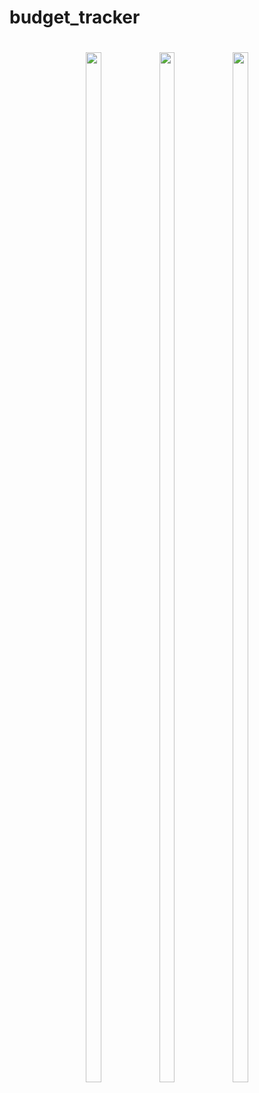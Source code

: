 # budget_tracker

<h1 align = "center">
  

  <img src="https://github.com/user-attachments/assets/3c5f4350-1dde-4f9e-9d67-6e27731f65f6" height=65%  width=22%>

  <img src="https://github.com/user-attachments/assets/a84f3246-fabd-4fe0-95c3-5de4ae93b33d" height=65%  width=22%>
  
  <img src="https://github.com/user-attachments/assets/bac6b098-a357-496b-a041-73334da6cca2" height=65%  width=22%>
</h1>
